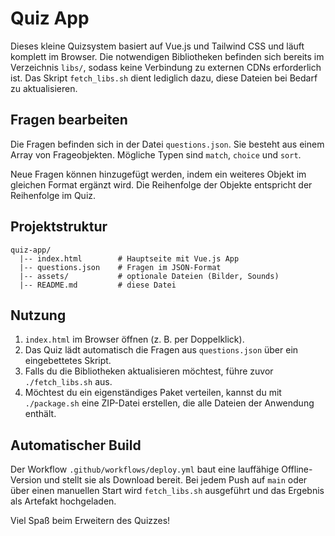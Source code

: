 # Quiz App

Dieses kleine Quizsystem basiert auf Vue.js und Tailwind CSS und läuft komplett im Browser. Die notwendigen Bibliotheken befinden sich bereits im Verzeichnis `libs/`, sodass keine Verbindung zu externen CDNs erforderlich ist. Das Skript `fetch_libs.sh` dient lediglich dazu, diese Dateien bei Bedarf zu aktualisieren.


## Fragen bearbeiten

Die Fragen befinden sich in der Datei `questions.json`. Sie besteht aus einem Array von Frageobjekten. Mögliche Typen sind `match`, `choice` und `sort`.


Neue Fragen können hinzugefügt werden, indem ein weiteres Objekt im gleichen Format ergänzt wird. Die Reihenfolge der Objekte entspricht der Reihenfolge im Quiz.

## Projektstruktur

```
quiz-app/
  |-- index.html        # Hauptseite mit Vue.js App
  |-- questions.json    # Fragen im JSON-Format
  |-- assets/           # optionale Dateien (Bilder, Sounds)
  |-- README.md         # diese Datei
```

## Nutzung

1. `index.html` im Browser öffnen (z. B. per Doppelklick).
2. Das Quiz lädt automatisch die Fragen aus `questions.json` über ein eingebettetes Skript.
3. Falls du die Bibliotheken aktualisieren möchtest, führe zuvor `./fetch_libs.sh` aus.
4. Möchtest du ein eigenständiges Paket verteilen, kannst du mit `./package.sh`
   eine ZIP-Datei erstellen, die alle Dateien der Anwendung enthält.

## Automatischer Build

Der Workflow `.github/workflows/deploy.yml` baut eine lauffähige Offline-Version und stellt sie als Download bereit. Bei jedem Push auf `main` oder über einen manuellen Start wird `fetch_libs.sh` ausgeführt und das Ergebnis als Artefakt hochgeladen.

Viel Spaß beim Erweitern des Quizzes!
